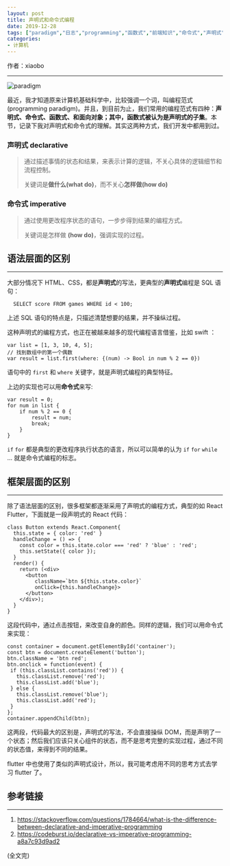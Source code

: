 ```yaml
---
layout: post
title: 声明式和命令式编程
date: 2019-12-28
tags: ["paradigm","日志","programming","函数式","前端知识","命令式","声明式","客户端开发知识","编程范式","计算机基础知识"]
categories:
- 计算机
---
```


作者：xiaobo

* * *

![paradigm](paradigm.png "paradigm")

最近，我才知道原来计算机基础科学中，比较强调一个词，叫编程范式 (programming paradigm)。并且，到目前为止，我们常用的编程范式有四种：**声明式、命令式、函数式、和面向对象；其中，函数式被认为是声明式的子集**。本节，记录下我对声明式和命令式的理解。其实这两种方式，我们开发中都用到过。

### 声明式 declarative

> 通过描述事情的状态和结果，来表示计算的逻辑，不关心具体的逻辑细节和流程控制。
> 
>   关键词是**做什么(what do)**，而不关心**怎样做(how do)**

### 命令式 imperative

> 通过使用更改程序状态的语句，一步步得到结果的编程方式。
> 
>   关键词是怎样做 **(how do)**，强调实现的过程。

## 语法层面的区别

* * *

大部分情况下 HTML、CSS，都是**声明式**的写法，更典型的**声明式**编程是 SQL 语句：

      SELECT score FROM games WHERE id < 100;

上述 SQL 语句的特点是，只描述清楚想要的结果，并不操纵过程。

这种声明式的编程方式，也正在被越来越多的现代编程语言借鉴，比如 swift ：

    var list = [1, 3, 10, 4, 5];
    // 找到数组中的第一个偶数
    var result = list.first(where: {(num) -> Bool in num % 2 == 0})

语句中的 `first` 和 `where` 关键字，就是声明式编程的典型特征。

上边的实现也可以用**命令式**来写:

    var result = 0;
    for num in list {
        if num % 2 == 0 {
            result = num;
            break;
        }
    }

`if` `for` 都是典型的更改程序执行状态的语言，所以可以简单的认为 `if` `for` `while` ... 就是命令式编程的标志。

## 框架层面的区别

* * *

除了语法层面的区别，很多框架都逐渐采用了声明式的编程方式，典型的如 React Flutter，下面就是一段声明式的 React 代码：

    class Button extends React.Component{
      this.state = { color: 'red' }
      handleChange = () => {
        const color = this.state.color === 'red' ? 'blue' : 'red';
        this.setState({ color });
      }
      render() {
        return (<div>
          <button 
             className=`btn ${this.state.color}`
             onClick={this.handleChange}>
          </button>
        </div>);
      }
    }

这段代码中，通过点击按钮，来改变自身的颜色。同样的逻辑，我们可以用命令式来实现：

    const container = document.getElementById('container');
    const btn = document.createElement('button');
    btn.className = 'btn red';
    btn.onclick = function(event) {
     if (this.classList.contains('red')) {
       this.classList.remove('red');
       this.classList.add('blue');
     } else {
       this.classList.remove('blue');
       this.classList.add('red');
     }
    };
    container.appendChild(btn);

这两段，代码最大的区别是，声明式的写法，不会直接操纵 DOM，而是声明了一个状态；然后我们应该只关心组件的状态，而不是思考完整的实现过程，通过不同的状态值，来得到不同的结果。

flutter 中也使用了类似的声明式设计，所以，我可能考虑用不同的思考方式去学习 flutter 了。

## 参考链接

* * *

1.  https://stackoverflow.com/questions/1784664/what-is-the-difference-between-declarative-and-imperative-programming
2.  https://codeburst.io/declarative-vs-imperative-programming-a8a7c93d9ad2

(全文完)